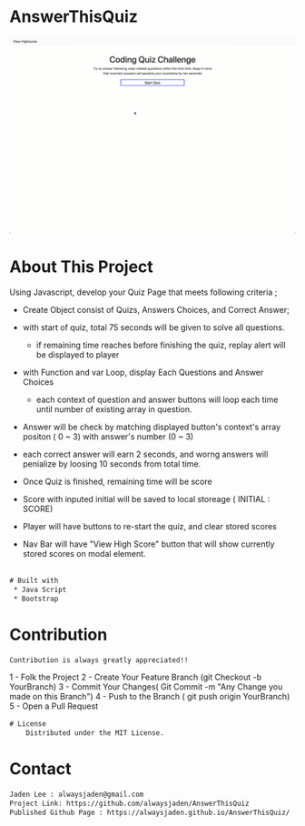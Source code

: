# AnswerThisQuiz

![Code Quiz](./Assets/image/snapshot.gif?raw=true "CodeQuiz")

# About This Project

Using Javascript, develop your Quiz Page that meets following criteria ;

   * Create Object consist of Quizs, Answers Choices, and Correct Answer;

   * with start of quiz, total 75 seconds will be given to solve all questions.

        - if remaining time reaches before finishing the quiz, replay alert will be displayed to player 

   * with Function and var Loop, display Each Questions and Answer Choices 
        - each context of question and answer buttons will loop each time until number of existing array in question.

   * Answer will be check by matching displayed button's context's array positon ( 0 ~ 3) with answer's number (0 ~ 3)

   * each correct answer will earn 2 seconds, and worng answers will penialize by loosing 10 seconds from total time. 

   * Once Quiz is finished, remaining time will be score 
   
   * Score with inputed initial will be saved to local storeage ( INITIAL : SCORE)

   * Player will have buttons to re-start the quiz, and clear stored scores 

   * Nav Bar will have "View High Score" button that will show currently stored scores on modal element. 
```

# Built with
 * Java Script
 * Bootstrap

```
 # Contribution
    Contribution is always greatly appreciated!! 

  1 - Folk the Project
  2 - Create Your Feature Branch (git Checkout -b YourBranch)
  3 - Commit Your Changes( Git Commit -m "Any Change you made on this Branch")
  4 - Push to the Branch ( git push origin YourBranch)
  5 - Open a Pull Request 

```
# License 
    Distributed under the MIT License.

```
# Contact
    Jaden Lee : alwaysjaden@gmail.com
    Project Link: https://github.com/alwaysjaden/AnswerThisQuiz
    Published Github Page : https://alwaysjaden.github.io/AnswerThisQuiz/


